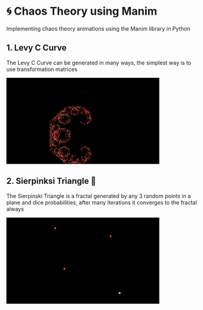 # 🌀 Chaos Theory using Manim

Implementing chaos theory animations using the Manim library in Python

## 1. Levy C Curve

The Levy C Curve can be generated in many ways, the simplest way is to
use transformation matrices

<img src="images/levyc.png" width=400>

## 2. Sierpinksi Triangle 🔺

The Sierpinski Triangle is a fractal generated by any 3 random points in a plane and dice probabilities, after many iterations it converges to the fractal always

<img src="videos/sierpinski.gif" width=400>
